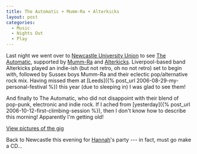 ```yaml
---
title: The Automatic + Mumm-Ra + Alterkicks
layout: post
categories:
  - Music
  - Nights Out
  - Play
---
```

Last night we went over to [Newcastle University Union](http://unionsociety.co.uk/) to see [The Automatic](http://theautomatic.co.uk), supported by [Mumm-Ra](http://mumm-ra.com) and [Alterkicks](http://alterkicks.co.uk). Liverpool-based band Alterkicks played an indie-ish (but not retro, oh no not retro) set to begin with, followed by Sussex boys Mumm-Ra and their eclectic pop/alternative rock mix. Having missed them at [Leeds]({% post_url 2006-08-29-my-personal-festival %}) this year (due to sleeping in) I was glad to see them!

And finally to The Automatic, who did not disappoint with their blend of pop-punk, electronic and indie rock. If I ached from [yesterday]({% post_url 2006-10-12-first-climbing-session %}), then I don't know how to describe this morning! Apparently I'm getting old!

[View pictures of the gig](https://pictures.scholesmafia.co.uk/index.php/2006/10/12.10.06-the-automatic/)

Back to Newcastle this evening for [Hannah](https://pictures.scholesmafia.co.uk/index.php/?profile=1)'s party --- in fact, must go make a CD...